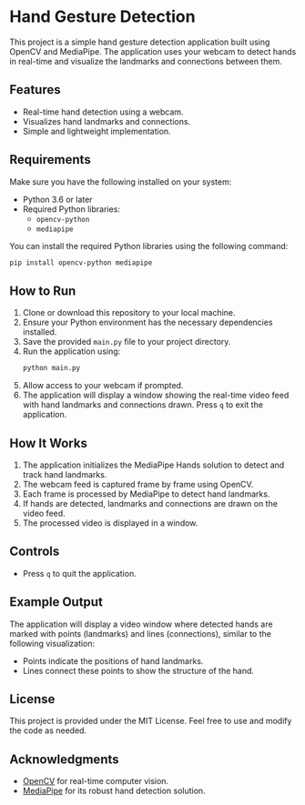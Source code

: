 # Hand Gesture Detection

This project is a simple hand gesture detection application built using OpenCV and MediaPipe. The application uses your webcam to detect hands in real-time and visualize the landmarks and connections between them.

## Features

- Real-time hand detection using a webcam.
- Visualizes hand landmarks and connections.
- Simple and lightweight implementation.

## Requirements

Make sure you have the following installed on your system:

- Python 3.6 or later
- Required Python libraries:
  - `opencv-python`
  - `mediapipe`

You can install the required Python libraries using the following command:
```bash
pip install opencv-python mediapipe
```

## How to Run

1. Clone or download this repository to your local machine.
2. Ensure your Python environment has the necessary dependencies installed.
3. Save the provided `main.py` file to your project directory.
4. Run the application using:
   ```bash
   python main.py
   ```
5. Allow access to your webcam if prompted.
6. The application will display a window showing the real-time video feed with hand landmarks and connections drawn. Press `q` to exit the application.

## How It Works

1. The application initializes the MediaPipe Hands solution to detect and track hand landmarks.
2. The webcam feed is captured frame by frame using OpenCV.
3. Each frame is processed by MediaPipe to detect hand landmarks.
4. If hands are detected, landmarks and connections are drawn on the video feed.
5. The processed video is displayed in a window.

## Controls

- Press `q` to quit the application.

## Example Output

The application will display a video window where detected hands are marked with points (landmarks) and lines (connections), similar to the following visualization:

- Points indicate the positions of hand landmarks.
- Lines connect these points to show the structure of the hand.

## License

This project is provided under the MIT License. Feel free to use and modify the code as needed.

## Acknowledgments

- [OpenCV](https://opencv.org/) for real-time computer vision.
- [MediaPipe](https://mediapipe.dev/) for its robust hand detection solution.

